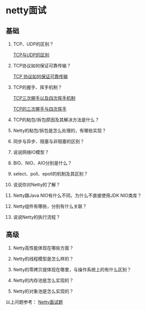 # netty面试

## 基础
1. TCP、UDP的区别？

   [TCP与UDP的区别](https://mp.weixin.qq.com/s/4wccVpYf_eOf-g5l609LrA)

2. TCP协议如何保证可靠传输？
   
    [TCP 协议如何保证可靠传输](https://www.jianshu.com/p/6aac4b2a9fd7)
    
3. TCP的握手、挥手机制？

    [TCP三次握手以及四次挥手机制](https://blog.csdn.net/weixin_43349527/article/details/88130185)

    [TCP的三次握手与四次挥手](https://blog.csdn.net/qzcsu/article/details/72861891)

4. TCP的粘包/拆包原因及其解决方法是什么？

5. Netty的粘包/拆包是怎么处理的，有哪些实现？

6. 同步与异步、阻塞与非阻塞的区别？

7. 说说网络IO模型？

8. BIO、NIO、AIO分别是什么？

9. select、poll、epoll的机制及其区别？

10. 说说你对Netty的了解？

11. Netty跟Java NIO有什么不同，为什么不直接使用JDK NIO类库？

12. Netty组件有哪些，分别有什么关联？

13. 说说Netty的执行流程？


## 高级
1. Netty高性能体现在哪些方面？

2. Netty的线程模型是怎么样的？

3. Netty的零拷贝提体现在哪里，与操作系统上的有什么区别？

4. Netty的内存池是怎么实现的？

5. Netty的对象池是怎么实现的？

以上问题参考：
[Netty面试题](https://www.jianshu.com/p/a3b8efb72d04)